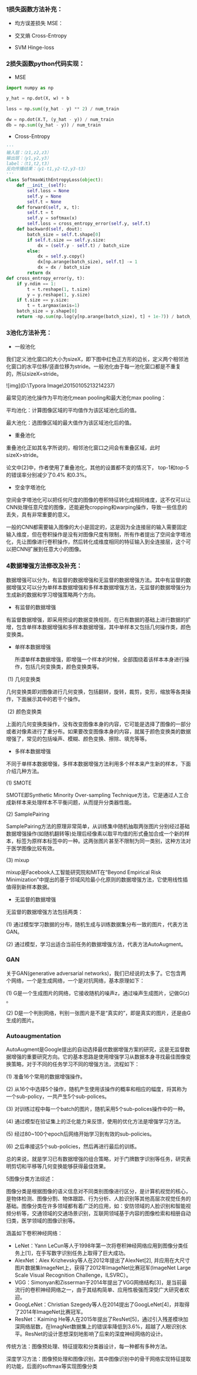### 1损失函数方法补充：

+ 均方误差损失 MSE：

+ 交叉熵 Cross-Entropy 

+ SVM Hinge-loss

### 2损失函数python代码实现：

+ MSE

```python
import numpy as np

y_hat = np.dot(X, w) + b

loss = np.sum((y_hat - y) ** 2) / num_train

dw = np.dot(X.T, (y_hat - y)) / num_train
db = np.sum((y_hat - y)) / num_train
```

+ Cross-Entropy

```python
'''
输入层：（z1,z2,z3）
输出层：（y1,y2,y3）
label：（t1,t2,t3）
反向传播结果：（y1-t1,y2-t2,y3-t3）
'''
class SoftmaxWithEntropyLoss(object):
    def __init__(self):
        self.loss = None
        self.y = None
        self.t = None
    def forward(self, x, t):
        self.t = t
        self.y = softmax(x)
        self.loss = cross_entropy_error(self.y, self.t)
    def backward(self, dout):
        batch_size = self.t.shape[0]
        if self.t.size == self.y.size:
            dx = (self.y - self.t) / batch_size
        else:
            dx = self.y.copy()
            dx[np.arange(batch_size), self.t] -= 1
            dx = dx / batch_size
        return dx
def cross_entropy_error(y, t):
    if y.ndim == 1:
        t = t.reshape(1, t.size)
        y = y.reshape(1, y.size)
    if t.size == y.size:
        t = t.argmax(axis=1)
    batch_size = y.shape[0]
    return -np.sum(np.log(y[np.arange(batch_size), t] + 1e-7)) / batch_size
```

### 3池化方法补充：

+ 一般池化

我们定义池化窗口的大小为sizeX，即下图中红色正方形的边长，定义两个相邻池化窗口的水平位移/竖直位移为stride。一般池化由于每一池化窗口都是不重复的，所以sizeX=stride。

 ![img](D:\Typora Image\20150105213214237)

最常见的池化操作为平均池化mean pooling和最大池化max pooling：

平均池化：计算图像区域的平均值作为该区域池化后的值。

最大池化：选图像区域的最大值作为该区域池化后的值。

+ 重叠池化

重叠池化正如其名字所说的，相邻池化窗口之间会有重叠区域，此时sizeX>stride。

论文中[2]中，作者使用了重叠池化，其他的设置都不变的情况下， top-1和top-5 的错误率分别减少了0.4% 和0.3%。

+ 空金字塔池化

空间金字塔池化可以把任何尺度的图像的卷积特征转化成相同维度，这不仅可以让CNN处理任意尺度的图像，还能避免cropping和warping操作，导致一些信息的丢失，具有非常重要的意义。

一般的CNN都需要输入图像的大小是固定的，这是因为全连接层的输入需要固定输入维度，但在卷积操作是没有对图像尺度有限制，所有作者提出了空间金字塔池化，先让图像进行卷积操作，然后转化成维度相同的特征输入到全连接层，这个可以把CNN扩展到任意大小的图像。

### 4数据增强方法修改及补充：

数据增强可以分为，有监督的数据增强和无监督的数据增强方法。其中有监督的数据增强又可以分为单样本数据增强和多样本数据增强方法，无监督的数据增强分为生成新的数据和学习增强策略两个方向。

+ 有监督的数据增强

有监督数据增强，即采用预设的数据变换规则，在已有数据的基础上进行数据的扩增，包含单样本数据增强和多样本数据增强，其中单样本又包括几何操作类，颜色变换类。

+ 单样本数据增强

  所谓单样本数据增强，即增强一个样本的时候，全部围绕着该样本本身进行操作，包括几何变换类，颜色变换类等。

​	(1) 几何变换类

​	几何变换类即对图像进行几何变换，包括翻转，旋转，裁剪，变形，缩放等各类操作，下面展示其中的若干个操作。

​	(2) 颜色变换类

​	上面的几何变换类操作，没有改变图像本身的内容，它可能是选择了图像的一部分或者对像素进行了重分布。如果要改变图像本身的内容，就属于颜色变换类的数据增强了，常见的包括噪声、模糊、颜色变换、擦除、填充等等。

+ 多样本数据增强

不同于单样本数据增强，多样本数据增强方法利用多个样本来产生新的样本，下面介绍几种方法。

(1) SMOTE

SMOTE即Synthetic Minority Over-sampling Technique方法，它是通过人工合成新样本来处理样本不平衡问题，从而提升分类器性能。

(2) SamplePairing

SamplePairing方法的原理非常简单，从训练集中随机抽取两张图片分别经过基础数据增强操作(如随机翻转等)处理后经像素以取平均值的形式叠加合成一个新的样本，标签为原样本标签中的一种。这两张图片甚至不限制为同一类别，这种方法对于医学图像比较有效。

(3) mixup

mixup是Facebook人工智能研究院和MIT在“Beyond Empirical Risk Minimization”中提出的基于邻域风险最小化原则的数据增强方法，它使用线性插值得到新样本数据。

+ 无监督的数据增强

无监督的数据增强方法包括两类：

(1) 通过模型学习数据的分布，随机生成与训练数据集分布一致的图片，代表方法GAN。

(2) 通过模型，学习出适合当前任务的数据增强方法，代表方法AutoAugment。

### GAN

关于GAN(generative adversarial networks)，我们已经说的太多了。它包含两个网络，一个是生成网络，一个是对抗网络，基本原理如下：

(1) G是一个生成图片的网络，它接收随机的噪声z，通过噪声生成图片，记做G(z) 。

(2) D是一个判别网络，判别一张图片是不是“真实的”，即是真实的图片，还是由G生成的图片。

### Autoaugmentation

AutoAugment是Google提出的自动选择最优数据增强方案的研究，这是无监督数据增强的重要研究方向。它的基本思路是使用增强学习从数据本身寻找最佳图像变换策略，对于不同的任务学习不同的增强方法，流程如下：

(1) 准备16个常用的数据增强操作。

(2) 从16个中选择5个操作，随机产生使用该操作的概率和相应的幅度，将其称为一个sub-policy，一共产生5个sub-polices。

(3) 对训练过程中每一个batch的图片，随机采用5个sub-polices操作中的一种。

(4) 通过模型在验证集上的泛化能力来反馈，使用的优化方法是增强学习方法。

(5) 经过80~100个epoch后网络开始学习到有效的sub-policies。

(6) 之后串接这5个sub-policies，然后再进行最后的训练。

总的来说，就是学习已有数据增强的组合策略，对于门牌数字识别等任务，研究表明剪切和平移等几何变换能够获得最佳效果。

5图像分类方法综述：

图像分类是根据图像的语义信息对不同类别图像进行区分，是计算机视觉的核心，是物体检测、图像分割、物体跟踪、行为分析、人脸识别等其他高层次视觉任务的基础。图像分类在许多领域都有着广泛的应用，如：安防领域的人脸识别和智能视频分析等，交通领域的交通场景识别，互联网领域基于内容的图像检索和相册自动归类，医学领域的图像识别等。

涵盖如下卷积神经网络：

- LeNet：Yann LeCun等人于1998年第一次将卷积神经网络应用到图像分类任务上[1]，在手写数字识别任务上取得了巨大成功。
- AlexNet：Alex Krizhevsky等人在2012年提出了AlexNet[2], 并应用在大尺寸图片数据集ImageNet上，获得了2012年ImageNet比赛冠军(ImageNet Large Scale Visual Recognition Challenge，ILSVRC）。
- VGG：Simonyan和Zisserman于2014年提出了VGG网络结构[3]，是当前最流行的卷积神经网络之一，由于其结构简单、应用性极强而深受广大研究者欢迎。
- GoogLeNet：Christian Szegedy等人在2014提出了GoogLeNet[4]，并取得了2014年ImageNet比赛冠军。
- ResNet：Kaiming He等人在2015年提出了ResNet[5]，通过引入残差模块加深网络层数，在ImagNet数据集上的错误率降低到3.6%，超越了人眼识别水平。ResNet的设计思想深刻地影响了后来的深度神经网络的设计。

传统方法：图像预处理、特征提取和分类器设计，每一种都有多种方法。

深度学习方法：图像预处理和图像识别，其中图像识别中的骨干网络实现特征提取的功能，后面的softmax等实现图像分类

